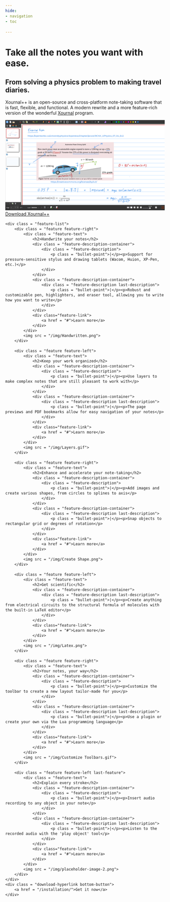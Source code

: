 ```yaml
---
hide:
- navigation
- toc

---
```


<link rel = "stylesheet" href = "css/home.css">
<link rel = "stylesheet" href = "css/responsive.css">
<link rel="preconnect" href="https://fonts.googleapis.com">
<link rel="preconnect" href="https://fonts.gstatic.com" crossorigin>
<link href="https://fonts.googleapis.com/css2?family=Montserrat:ital,wght@0,100;0,200;0,300;0,400;0,500;0,600;0,700;0,800;0,900;1,100;1,200;1,300;1,400;1,500;1,600;1,700;1,800;1,900&display=swap" rel="stylesheet">
<meta name="viewport" content="initial-scale=1, maximum-scale=1, width=device-width">
<script src="https://code.iconify.design/2/2.0.3/iconify.min.js"></script>

<div class = "home">
	<div class = "Xournal" id = "Xournal">
		<div class = "title">
			<h1>Take all the notes you want with ease.</h1>
			<h2>From solving a physics problem to making travel diaries.</h2>
		</div>
		<p>Xournal++ is an open-source and cross-platform note-taking software that is fast, flexible, and functional. A modern rewrite and a more feature-rich version of the wonderful <span><a class = "Xournal-link" href = "https://sourceforge.net/projects/xournal/">Xournal</a></span> program.</p>
		<img src = "img/Physics Problem.png">
		<div class = "download-hyperlink upper-button">
			<a href = "/installation/">Download Xournal++</a>
		</div>
	</div>
	
	<div class = "feature-list">
		<div class = "feature feature-right">
		    <div class = "feature-text">
		        <h2>Handwrite your notes</h2>
		        <div class = "feature-description-container">
		        	<div class = "feature-description">
		        		<p class = "bullet-point">|</p><p>Support for pressure-sensitive stylus and drawing tablets (Wacom, Huion, XP-Pen, etc.)</p>
		        	</div>
		        </div>
		        <div class = "feature-description-container">
		        	<div class = "feature-description last-description">
						<p class = "bullet-point">|</p><p>Robust and customizable pen, highlighters, and eraser tool, allowing you to write how you want to write</p>
					</div>
				</div>
				<div class="feature-link">
					<a href = "#">Learn more</a>
				</div>
		    </div>
		    <img src = "/img/Handwritten.png">
		</div>
		
		<div class = "feature feature-left">
		    <div class = "feature-text">
		        <h2>Keep your work organized</h2>
		        <div class = "feature-description-container">
		        	<div class = "feature-description">
		        		<p class = "bullet-point">|</p><p>Use layers to make complex notes that are still pleasant to work with</p>
		        	</div>
		        </div>
		        <div class = "feature-description-container">
		        	<div class = "feature-description last-description">
						<p class = "bullet-point">|</p><p>The page previews and PDF bookmarks allow for easy navigation of your notes</p>
	        		</div>
	        	</div>
	        	<div class="feature-link">
					<a href = "#">Learn more</a>
				</div>
		    </div>
		    <img src = "/img/Layers.gif">
		</div>
		
		<div class = "feature feature-right">
		    <div class = "feature-text">
		        <h2>Enhance and accelerate your note-taking</h2>
		        <div class = "feature-description-container">
		        	<div class = "feature-description">
						<p class = "bullet-point">|</p><p>Add images and create various shapes, from circles to splines to axis</p>
					</div>
				</div>
				<div class = "feature-description-container">
					<div class = "feature-description last-description">
	        			<p class = "bullet-point">|</p><p>Snap objects to rectangular grid or degrees of rotation</p>
	        		</div>
	        	</div>
	        	<div class="feature-link">
					<a href = "#">Learn more</a>
				</div>
		    </div>
		    <img src = "/img/Create Shape.png">
		</div>
		
		<div class = "feature feature-left">
		    <div class = "feature-text">
		        <h2>Get scientific</h2>
		        <div class = "feature-description-container">
		        	<div class = "feature-description last-description">
	        			<p class = "bullet-point">|</p><p>Create anything from electrical circuits to the structural formula of molecules with the built-in LaTeX editor</p>
	        		</div>
	        	</div>
	        	<div class="feature-link">
					<a href = "#">Learn more</a>
				</div>
		    </div>
		    <img src = "/img/Latex.png">
		</div>
		
		<div class = "feature feature-right">
		    <div class = "feature-text">
		        <h2>Your notes, your way</h2>
		        <div class = "feature-description-container">
		        	<div class = "feature-description">
	        			<p class = "bullet-point">|</p><p>Customize the toolbar to create a new layout tailor-made for you</p>
	        		</div>
	        	</div>
	        	<div class = "feature-description-container">
		        	<div class = "feature-description last-description">
	        			<p class = "bullet-point">|</p><p>Use a plugin or create your own via the Lua programming language</p>
	        		</div>
	        	</div>
	        	<div class="feature-link">
					<a href = "#">Learn more</a>
				</div>
		    </div>
		    <img src = "/img/Customize Toolbars.gif">
		</div>
		
		<div class = "feature feature-left last-feature">
		    <div class = "feature-text">
		        <h2>Explain every stroke</h2>
		        <div class = "feature-description-container">
		        	<div class = "feature-description">
		        		<p class = "bullet-point">|</p><p>Insert audio recording to any object in your note</p>
		        	</div>
		        </div>
		        <div class = "feature-description-container">
	        		<div class = "feature-description last-description">
						<p class = "bullet-point">|</p><p>Listen to the recorded audio with the 'play object' tool</p>
	        		</div>
	        	</div>
	        	<div class="feature-link">
					<a href = "#">Learn more</a>
				</div>
		    </div>
		    <img src = "/img/placeholder-image-2.png">
		</div>
	</div>
	<div class = "download-hyperlink bottom-button">
		<a href = "/installation/">Get it now</a>
	</div>
</div>

